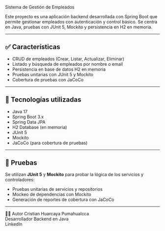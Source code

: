  Sistema de Gestión de Empleados

Este proyecto es una aplicación backend desarrollada con Spring Boot que permite gestionar empleados con autenticación y control básico. Se centra en Java, pruebas con JUnit 5, Mockito y persistencia en H2 en memoria.

---

## ✅ Características

- CRUD de empleados (Crear, Listar, Actualizar, Eliminar)
- Listado y búsqueda de empleados por nombre o email
- Persistencia en base de datos H2 en memoria
- Pruebas unitarias con JUnit 5 y Mockito
- Cobertura de pruebas con JaCoCo

---

## 🚀 Tecnologías utilizadas

- Java 17
- Spring Boot 3.x
- Spring Data JPA
- H2 Database (en memoria)
- JUnit 5
- Mockito
- JaCoCo (para cobertura de pruebas)

---

## 🧪 Pruebas

Se utilizan **JUnit 5** y **Mockito** para probar la lógica de los servicios y controladores:

- Pruebas unitarias de servicios y repositorios
- Mockeo de dependencias con Mockito
- Generación de reportes de cobertura con JaCoCo
---

👨‍💻 Autor
Cristian Huarcaya Pumahualcca  
Desarrollador Backend en Java  
LinkedIn 







